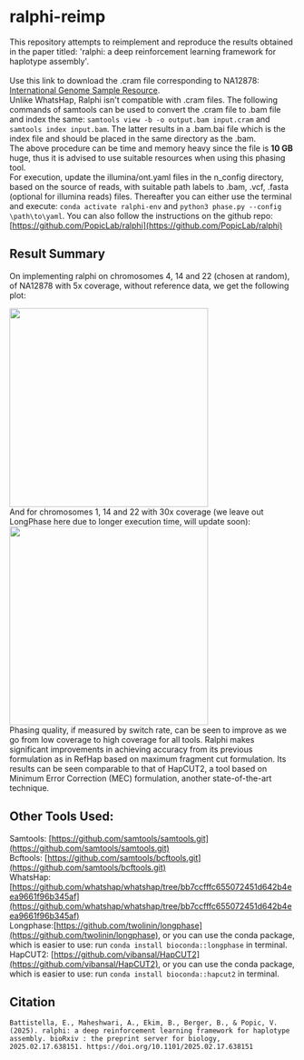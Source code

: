 # ralphi-reimp
This repository attempts to reimplement and reproduce the results obtained in the paper titled: 'ralphi: a deep reinforcement learning framework for haplotype assembly'. <br/><br/>
Use this link to download the .cram file corresponding to NA12878: [International Genome Sample Resource](ftp://ftp.sra.ebi.ac.uk/vol1/run/ERR323/ERR3239334/NA12878.final.cram). <br/>
Unlike WhatsHap, Ralphi isn't compatible with .cram files. The following commands of samtools can be used to convert the .cram file to .bam file and index the same: `samtools view -b -o output.bam input.cram` and `samtools index input.bam`. The latter results in a .bam.bai file which is the index file and should be placed in the same directory as the .bam. <br/>
The above procedure can be time and memory heavy since the file is **10 GB** huge, thus it is advised to use suitable resources when using this phasing tool. <br/>
For execution, update the illumina/ont.yaml files in the n_config directory, based on the source of reads, with suitable path labels to .bam, .vcf, .fasta (optional for illumina reads) files. Thereafter you can either use the terminal and execute: `conda activate ralphi-env` and `python3 phase.py --config \path\to\yaml`. You can also follow the instructions on the github repo: [https://github.com/PopicLab/ralphi](https://github.com/PopicLab/ralphi)
<br/>
## Result Summary
On implementing ralphi on chromosomes 4, 14 and 22 (chosen at random), of NA12878 with 5x coverage, without reference data, we get the following plot:<br/>

<img src="https://github.com/user-attachments/assets/665a5624-118c-44ec-b44b-cd5c0b824298" width="350"/> <br/>
And for chromosomes 1, 14 and 22 with 30x coverage (we leave out LongPhase here due to longer execution time, will update soon): <br/>
<img src="https://github.com/user-attachments/assets/4dbf6d55-a624-492e-874f-eeefe4cbe635" width="350"/> <br/>
Phasing quality, if measured by switch rate, can be seen to improve as we go from low coverage to high coverage for all tools. Ralphi makes significant improvements in achieving accuracy from its previous formulation as in RefHap based on maximum fragment cut formulation. Its results can be seen comparable to that of HapCUT2, a tool based on Minimum Error Correction (MEC) formulation, another state-of-the-art technique.


## Other Tools Used:
Samtools: [https://github.com/samtools/samtools.git](https://github.com/samtools/samtools.git) <br/>
Bcftools: [https://github.com/samtools/bcftools.git](https://github.com/samtools/bcftools.git) <br/>
WhatsHap: [https://github.com/whatshap/whatshap/tree/bb7ccfffc655072451d642b4eea9661f96b345af](https://github.com/whatshap/whatshap/tree/bb7ccfffc655072451d642b4eea9661f96b345af) <br/>
Longphase:[https://github.com/twolinin/longphase](https://github.com/twolinin/longphase), or you can use the conda package, which is easier to use: run `conda install bioconda::longphase` in terminal.<br/>
HapCUT2: [https://github.com/vibansal/HapCUT2](https://github.com/vibansal/HapCUT2), or you can use the conda package, which is easier to use: run `conda install bioconda::hapcut2` in terminal.<br/>
## Citation
`Battistella, E., Maheshwari, A., Ekim, B., Berger, B., & Popic, V. (2025). ralphi: a deep reinforcement learning framework for haplotype assembly. bioRxiv : the preprint server for biology, 2025.02.17.638151. https://doi.org/10.1101/2025.02.17.638151`
